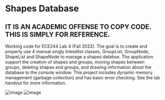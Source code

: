 # Shapes Database
## IT IS AN ACADEMIC OFFENSE TO COPY CODE. THIS IS SIMPLY FOR REFERENCE.
Working code for ECE244 Lab 4 (Fall 2022). The goal is to create and properly use 4 manual singly linkedlist classes, GroupList, GroupNode, ShapeList and ShapeNode to manage a shapes databse. The application support the creation of shapes and groups, moving shapes between groups, deleting shapes and groups, and drawing information about the database to the console window. This project includes dynamic memory management (garbage collection) and has basic error checking. See the lab handout for more information.

![image](https://user-images.githubusercontent.com/105998663/221743945-40affd82-10c6-4cc1-8fe8-88778fee4bab.png)
![image](https://user-images.githubusercontent.com/105998663/221744275-9d723183-0afd-44e3-8ef6-53b48bc79edd.png)
